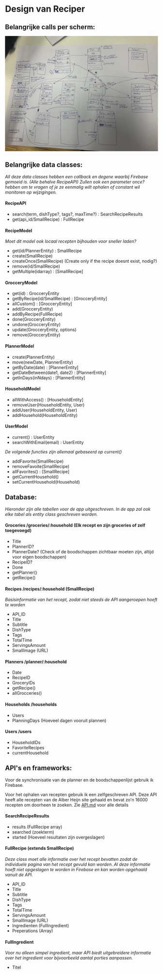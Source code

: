 # Design van Reciper

## Belangrijke calls per scherm:
![](docs/sketch_design.jpg)

## Belangrijke data classes:
*All deze data classes hebben een callback en degene waarbij Firebase gemoeid is. (Alle behalve RecipeAPI) Zullen ook een parameter once? hebben om te vragen of je ze eenmalig wilt ophalen of constant wil monitoren op wijzigingen.*
#### RecipeAPI
- search(term, dishType?, tags?, maxTime?) : SearchRecipeResults
- get(api_id/SmallRecipe) : FullRecipe

#### RecipeModel
*Moet dit model ook locaal recepten bijhouden voor sneller laden?*
- get(id/PlannerEntity) : SmallRecipe
- create(SmallRecipe)
- createOnce(SmallRecipe) (Create only if the recipe doesnt exist, nodig?)
- remove(id/SmallRecipe)
- getMultiple(idarray) : [SmallRecipe]

#### GrocceryModel
- get(id) : GrocceryEntity
- getByRecipe(id/SmallRecipe) : [GrocceryEntity]
- allCustom() : [GrocceryEntity]
- add(GrocceryEntity)
- addByRecipe(FullRecipe)
- done(GrocceryEntity)
- undone(GrocceryEntity)
- update(GrocceryEntity, options)
- remove(GrocceryEntity)

#### PlannerModel
- create(PlannerEntity)
- move(newDate, PlannerEntity)
- getByDate(date) : [PlannerEntity]
- getDateBetween(date1, date2) : [PlannerEntity]
- getInDays(inNdays) : [PlannerEntity]

#### HouseholdModel
- allWithAccess() : [HouseholdEntity]
- removeUser(HouseholdEntity, User)
- addUser(HouseholdEntity, User)
- addHousehold(HouseholdEntity)

#### UserModel
- current() : UserEntity
- searchWithEmail(email) : UserEntity

*De volgende functies zijn allemaal gebaseerd op current()*
- addFavorite(SmallRecipe)
- removeFavoite(SmallRecipe)
- allFavorites() : [SmallRecipe]
- getCurrentHousehold()
- setCurrentHousehold(Household)

## Database:
*Hieronder zijn alle tabellen voor de app uitgeschreven. In de app zal ook elke tabel als entity class geschreven worden.*
#### Groceries /groceries/:household (Elk recept en zijn groceries of zelf toegevoegd)
- Title
- PlannerID?
- PlannerDate? (Check of de boodschappen zichtbaar moeten zijn, altijd voor eigen boodschappen)
- RecipeID?
- Done
- getPlanner()
- getRecipe()

#### Recipes /recipes/:household (SmallRecipe)
*Basisinformatie van het recept, zodat niet steeds de API aangeroepen hoeft te worden*
- API_ID
- Title
- Subtitle
- DishType
- Tags
- TotalTime
- ServingsAmount
- SmallImage (URL)

#### Planners /planner/:household
- Date
- RecipeID
- GroceryIDs
- getRecipe()
- allGrocceries()

#### Households /households
- Users
- PlanningDays (Hoeveel dagen vooruit plannen)

#### Users /users
- HouseholdIDs
- FavoriteRecipes
- currentHousehold


## API's en frameworks:
Voor de synchronisatie van de planner en de boodschappenlijst gebruik ik Firebase.

Voor het ophalen van recepten gebruik ik een zelfgeschreven API. Deze API heeft alle recepten van de Alber Heijn site gehaald en bevat zo'n 16000 recepten om doorheen te zoeken. Zie [API.md](docs/API.md) voor alle details

#### SearchRecipeResults
- results (FullRecipe array)
- searched (zoekterm)
- started (Hoeveel resultaten zijn overgeslagen)

#### FullRecipe (extends SmallRecipe)
*Deze class moet alle informatie over het recept bevatten zodat de individuele pagina van het recept gevuld kan worden. Al deze informatie hoeft niet opgeslagen te worden in Firebase en kan worden opgehaald vanuit de API.*
- API_ID
- Title
- Subtitle
- DishType
- Tags
- TotalTime
- ServingsAmount
- SmallImage (URL)
- Ingredienten (FullIngredient)
- Preperations (Array)

#### FullIngredient
*Voor nu alleen simpel ingredient, maar API biedt uitgebreidere informatie over het ingredient voor bijvoorbeeld aantal porties aanpassen.*
- Titel

